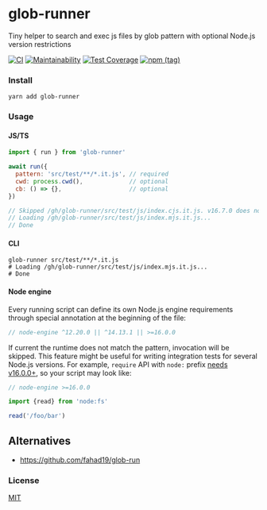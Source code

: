 # glob-runner
Tiny helper to search and exec js files by glob pattern with optional Node.js version restrictions

[![CI](https://github.com/antongolub/glob-runner/workflows/CI/badge.svg)](https://github.com/antongolub/glob-runner/actions)
[![Maintainability](https://api.codeclimate.com/v1/badges/5d67778a971ca545b8a2/maintainability)](https://codeclimate.com/github/antongolub/glob-runner/maintainability)
[![Test Coverage](https://api.codeclimate.com/v1/badges/5d67778a971ca545b8a2/test_coverage)](https://codeclimate.com/github/antongolub/glob-runner/test_coverage)
[![npm (tag)](https://img.shields.io/npm/v/glob-runner)](https://www.npmjs.com/package/glob-runner)

### Install
```shell
yarn add glob-runner
```

### Usage
#### JS/TS
```js
import { run } from 'glob-runner'

await run({
  pattern: 'src/test/**/*.it.js', // required
  cwd: process.cwd(),             // optional
  cb: () => {},                   // optional
})

// Skipped /gh/glob-runner/src/test/js/index.cjs.it.js. v16.7.0 does not satisfy ^12.20.0
// Loading /gh/glob-runner/src/test/js/index.mjs.it.js...
// Done
```

#### CLI
```shell
glob-runner src/test/**/*.it.js
# Loading /gh/glob-runner/src/test/js/index.mjs.it.js...
# Done
```

#### Node engine 
Every running script can define its own Node.js engine requirements
through special annotation at the beginning of the file:
```js
// node-engine ^12.20.0 || ^14.13.1 || >=16.0.0
```
If current the runtime does not match the pattern, invocation will be skipped.
This feature might be useful for writing integration tests for several Node.js versions.
For example, `require` API with `node:` prefix [needs v16.0.0+](https://nodejs.org/api/modules.html#modules_core_modules),
so your script may look like:

```js
// node-engine >=16.0.0

import {read} from 'node:fs'

read('/foo/bar')
```


## Alternatives
* https://github.com/fahad19/glob-run

### License
[MIT](./LICENSE)
